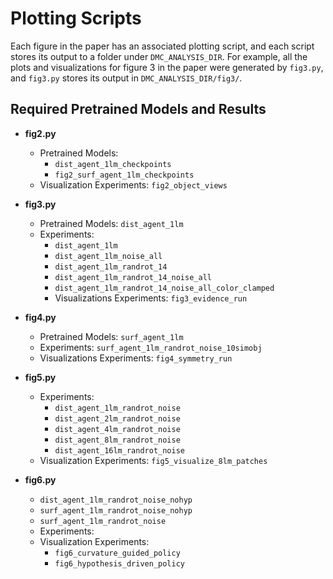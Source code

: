# Plotting Scripts

Each figure in the paper has an associated plotting script, and each script stores its
output to a folder under `DMC_ANALYSIS_DIR`. For example, all the plots
and visualizations for figure 3 in the paper were generated by `fig3.py`, and `fig3.py`
stores its output in `DMC_ANALYSIS_DIR/fig3/`.



## Required Pretrained Models and Results

- **fig2.py**
  - Pretrained Models:
    - `dist_agent_1lm_checkpoints`
    - `fig2_surf_agent_1lm_checkpoints`
  - Visualization Experiments:  `fig2_object_views`

- **fig3.py**
  - Pretrained Models: `dist_agent_1lm`
  - Experiments: 
    - `dist_agent_1lm`
    - `dist_agent_1lm_noise_all`
    - `dist_agent_1lm_randrot_14`
    - `dist_agent_1lm_randrot_14_noise_all`
    - `dist_agent_1lm_randrot_14_noise_all_color_clamped`
    - Visualizations Experiments: `fig3_evidence_run`

- **fig4.py**
  - Pretrained Models: `surf_agent_1lm`
  - Experiments: `surf_agent_1lm_randrot_noise_10simobj`
  - Visualizations Experiments: `fig4_symmetry_run`

- **fig5.py**
  - Experiments: 
    - `dist_agent_1lm_randrot_noise`
    - `dist_agent_2lm_randrot_noise`
    - `dist_agent_4lm_randrot_noise`
    - `dist_agent_8lm_randrot_noise`
    - `dist_agent_16lm_randrot_noise`  
  - Visualization Experiments: `fig5_visualize_8lm_patches`

- **fig6.py**
  - `dist_agent_1lm_randrot_noise_nohyp`
  - `surf_agent_1lm_randrot_noise_nohyp`
  - `surf_agent_1lm_randrot_noise`
  - Experiments:
  - Visualization Experiments:
    - `fig6_curvature_guided_policy`
    - `fig6_hypothesis_driven_policy`


